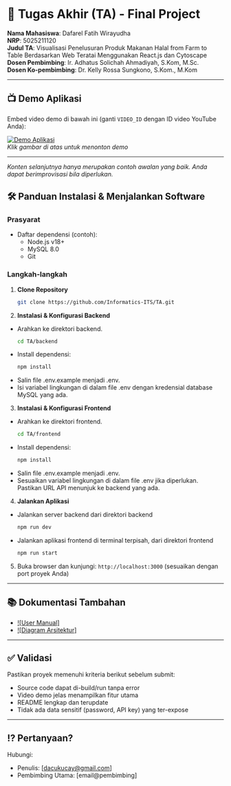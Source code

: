 # 🏁 Tugas Akhir (TA) - Final Project

**Nama Mahasiswa**: Dafarel Fatih Wirayudha  
**NRP**: 5025211120  
**Judul TA**: Visualisasi Penelusuran Produk Makanan Halal from Farm to Table Berdasarkan Web Teratai Menggunakan React.js dan Cytoscape  
**Dosen Pembimbing**: Ir. Adhatus Solichah Ahmadiyah, S.Kom, M.Sc.  
**Dosen Ko-pembimbing**: Dr. Kelly Rossa Sungkono, S.Kom., M.Kom

---

## 📺 Demo Aplikasi  
Embed video demo di bawah ini (ganti `VIDEO_ID` dengan ID video YouTube Anda):  

[![Demo Aplikasi](https://i.ytimg.com/vi/zIfRMTxRaIs/maxresdefault.jpg)](https://www.youtube.com/watch?v=hCXRKYTXD9g)  
*Klik gambar di atas untuk menonton demo*

---

*Konten selanjutnya hanya merupakan contoh awalan yang baik. Anda dapat berimprovisasi bila diperlukan.*

## 🛠 Panduan Instalasi & Menjalankan Software  

### Prasyarat  
- Daftar dependensi (contoh):
  - Node.js v18+
  - MySQL 8.0
  - Git

### Langkah-langkah  
1. **Clone Repository**  
   ```bash
   git clone https://github.com/Informatics-ITS/TA.git
   ```
2. **Instalasi & Konfigurasi Backend**
- Arahkan ke direktori backend.
   ```bash
   cd TA/backend
   ```
- Install dependensi:
   ```bash
   npm install 
   ```
- Salin file .env.example menjadi .env.
- Isi variabel lingkungan di dalam file .env dengan kredensial database MySQL yang ada.
3. **Instalasi & Konfigurasi Frontend**
- Arahkan ke direktori frontend.
   ```bash
   cd TA/frontend
   ```
- Install dependensi:
   ```bash
   npm install 
   ```
- Salin file .env.example menjadi .env.
- Sesuaikan variabel lingkungan di dalam file .env jika diperlukan. Pastikan URL API menunjuk ke backend yang ada.
4. **Jalankan Aplikasi**
- Jalankan server backend dari direktori backend
   ```bash
   npm run dev
   ```
- Jalankan aplikasi frontend di terminal terpisah, dari direktori frontend
   ```bash
   npm run start
   ```
5. Buka browser dan kunjungi: `http://localhost:3000` (sesuaikan dengan port proyek Anda)

---

## 📚 Dokumentasi Tambahan

- [![User Manual]](docs/user_manual.pdf)
- [![Diagram Arsitektur]](docs/arsitektur.png)

---

## ✅ Validasi

Pastikan proyek memenuhi kriteria berikut sebelum submit:
- Source code dapat di-build/run tanpa error
- Video demo jelas menampilkan fitur utama
- README lengkap dan terupdate
- Tidak ada data sensitif (password, API key) yang ter-expose

---

## ⁉️ Pertanyaan?

Hubungi:
- Penulis: [dacukucay@gmail.com]
- Pembimbing Utama: [email@pembimbing]
